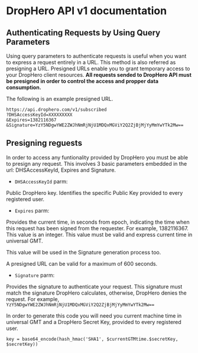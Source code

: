 DropHero API v1 documentation
=============================


Authenticating Requests by Using Query Parameters
-------------------------------------------------

Using query parameters to authenticate requests is useful when you want to express a request entirely in a URL. This method is also referred as presigning a URL. Presigned URLs enable you to grant temporary access to your DropHero client resources. **All requests sended to DropHero API must be presigned in order to control the access and propper data consumption.**

The following is an example presigned URL. 

```
https://api.drophero.com/v1/subscribed
?DHSAccessKeyId=XXXXXXXXX
&Expires=1382116367
&Signature=YzY5NDgwYWE2ZWJhNmRjNjU1MDQxMGViY2Q2ZjBjMjYyMmYwYTk2Mw==
```

Presigning reguests
--------------------

In order to access any funtionality provided by DropHero you must be able to presign any request. This involves 3 basic parameters embedded in the url: DHSAccessKeyId, Expires and Signature.

- <code>DHSAccessKeyId</code> parm:

Public DropHero key. Identifies the specific Public Key provided to every registered user.

- <code>Expires</code> parm:

Provides the current time, in seconds from epoch, indicating the time when this request has been signed from the requester. For example, 1382116367. This value is an integer. This value must be valid and express current time in universal GMT. 

This value will be used in the Signature generation process too.

A presigned URL can be valid for a maximum of 600 seconds.

- <code>Signature</code> parm:

Provides the signature to authenticate your request. This signature must match the signature DropHero calculates, otherwise, DropHero denies the request. For example, <code>YzY5NDgwYWE2ZWJhNmRjNjU1MDQxMGViY2Q2ZjBjMjYyMmYwYTk2Mw==</code>

In order to generate this code you will need you current machine time in universal GMT and a DropHero Secret Key, provided to every registered user.

```
key = base64_encode(hash_hmac('SHA1', $currentGTMtime.$secretKey, $secretKey))
```